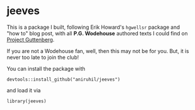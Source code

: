 # jeeves

This is a package I built, following Erik Howard's `hgwellsr` package and "how to" blog post, with all **P.G. Wodehouse** authored texts I could find on [Project Guttenberg](https://www.gutenberg.org).

If you are not a Wodehouse fan, well, then this may not be  for you. But, it is never too late to join the club!

You can install the package with 

```{r}
devtools::install_github("aniruhil/jeeves")
```

and load it via 

```{r}
library(jeeves)
```



